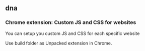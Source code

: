 ## dna

### Chrome extension: Custom JS and CSS for websites

You can setup you custom JS and CSS for each specific website

Use build folder as Unpacked extension in Chrome.

